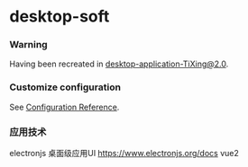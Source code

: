 # desktop-soft

### Warning
Having been recreated in [desktop-application-TiXing@2.0](https://github.com/DarkLight-Long/eyes-protected).

### Customize configuration
See [Configuration Reference](https://cli.vuejs.org/config/).

### 应用技术
electronjs 桌面级应用UI
https://www.electronjs.org/docs
vue2
